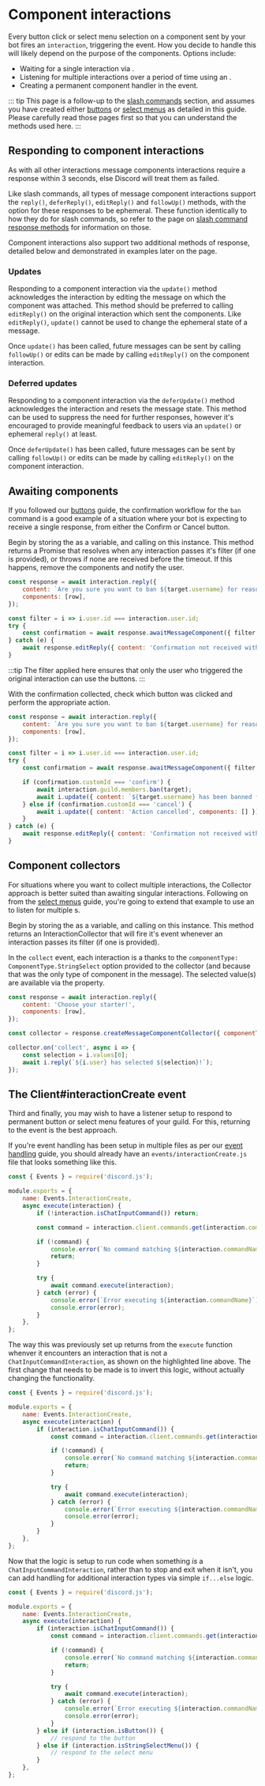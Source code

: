 # Component interactions

Every button click or select menu selection on a component sent by your bot fires an `interaction`, triggering the <DocsLink path="class/Client?scrollTo=e-interactionCreate" /> event. How you decide to handle this will likely depend on the purpose of the components. Options include:

- Waiting for a single interaction via <DocsLink path="class/InteractionResponse?scrollTo=awaitMessageComponent" />.
- Listening for multiple interactions over a period of time using an <DocsLink path="class/InteractionCollector" />.
- Creating a permanent component handler in the <DocsLink path="class/Client?scrollTo=e-interactionCreate" /> event.

::: tip
This page is a follow-up to the [slash commands](/slash-commands/advanced-creation) section, and assumes you have created either [buttons](/message-components/buttons) or [select menus](/message-components/select-menus) as detailed in this guide. Please carefully read those pages first so that you can understand the methods used here.
:::

## Responding to component interactions

As with all other interactions message components interactions require a response within 3 seconds, else Discord will treat them as failed.

Like slash commands, all types of message component interactions support the `reply()`, `deferReply()`, `editReply()` and `followUp()` methods, with the option for these responses to be ephemeral. These function identically to how they do for slash commands, so refer to the page on [slash command response methods](/slash-commands/response-methods) for information on those.

Component interactions also support two additional methods of response, detailed below and demonstrated in examples later on the page.

### Updates

Responding to a component interaction via the `update()` method acknowledges the interaction by editing the message on which the component was attached. This method should be preferred to calling `editReply()` on the original interaction which sent the components. Like `editReply()`, `update()` cannot be used to change the ephemeral state of a message. 

Once `update()` has been called, future messages can be sent by calling `followUp()` or edits can be made by calling `editReply()` on the component interaction.

### Deferred updates

Responding to a component interaction via the `deferUpdate()` method acknowledges the interaction and resets the message state. This method can be used to suppress the need for further responses, however it's encouraged to provide meaningful feedback to users via an `update()` or ephemeral `reply()` at least.

Once `deferUpdate()` has been called, future messages can be sent by calling `followUp()` or edits can be made by calling `editReply()` on the component interaction.

## Awaiting components

If you followed our [buttons](/message-components/buttons) guide, the confirmation workflow for the `ban` command is a good example of a situation where your bot is expecting to receive a single response, from either the Confirm or Cancel button.

Begin by storing the <DocsLink path="class/InteractionResponse" /> as a variable, and calling <DocsLink path="class/InteractionResponse?scrollTo=awaitMessageComponent" /> on this instance. This method returns a Promise that resolves when any interaction passes it's filter (if one is provided), or throws if none are received before the timeout. If this happens, remove the components and notify the user.

```js {1,6-11}
const response = await interaction.reply({
	content: `Are you sure you want to ban ${target.username} for reason: ${reason}?`,
	components: [row],
});

const filter = i => i.user.id === interaction.user.id;
try {
	const confirmation = await response.awaitMessageComponent({ filter, time: 60000 });
} catch (e) {
	await response.editReply({ content: 'Confirmation not received within 1 minute, cancelling', components: [] });
}
```

:::tip
The filter applied here ensures that only the user who triggered the original interaction can use the buttons.
:::

With the confirmation collected, check which button was clicked and perform the appropriate action.

```js {10-15}
const response = await interaction.reply({
	content: `Are you sure you want to ban ${target.username} for reason: ${reason}?`,
	components: [row],
});

const filter = i => i.user.id === interaction.user.id;
try {
	const confirmation = await response.awaitMessageComponent({ filter, time: 60_000 });

	if (confirmation.customId === 'confirm') {
		await interaction.guild.members.ban(target);
		await i.update({ content: `${target.username} has been banned for reason: ${reason}`, components: [] });
	} else if (confirmation.customId === 'cancel') {
		await i.update({ content: 'Action cancelled', components: [] });
	}
} catch (e) {
	await response.editReply({ content: 'Confirmation not received within 1 minute, cancelling', components: [] });
}
```

## Component collectors

For situations where you want to collect multiple interactions, the Collector approach is better suited than awaiting singular interactions. Following on from the [select menus](/message-components/select-menus) guide, you're going to extend that example to use an <DocsLink path="class/InteractionCollector"/> to listen for multiple <DocsLink path="class/StringSelectMenuInteraction"/>s.

Begin by storing the <DocsLink path="class/InteractionResponse" /> as a variable, and calling <DocsLink path="class/InteractionResponse?scrollTo=createMessageComponentCollector" /> on this instance. This method returns an InteractionCollector that will fire it's <DocsLink path="class/InteractionCollector?scrollTo=e-collect" /> event whenever an interaction passes its filter (if one is provided).

In the `collect` event, each interaction is a <DocsLink path="class/StringSelectMenuInteraction" /> thanks to the `componentType: ComponentType.StringSelect` option provided to the collector (and because that was the only type of component in the message). The selected value(s) are available via the <DocsLink path="class/StringSelectMenuInteraction?scrollTo=values" /> property.

```js
const response = await interaction.reply({
	content: 'Choose your starter!',
	components: [row],
});

const collector = response.createMessageComponentCollector({ componentType: ComponentType.StringSelect, time: 3_600_000 });

collector.on('collect', async i => {
	const selection = i.values[0];
	await i.reply(`${i.user} has selected ${selection}!`);
});
```

## The Client#interactionCreate event

Third and finally, you may wish to have a listener setup to respond to permanent button or select menu features of your guild. For this, returning to the <DocsLink path="class/Client?scrollTo=e-interactionCreate" /> event is the best approach.

If you're event handling has been setup in multiple files as per our [event handling](creating-your-bot/event-handling) guide, you should already have an `events/interactionCreate.js` file that looks something like this.

```js {6}
const { Events } = require('discord.js');

module.exports = {
	name: Events.InteractionCreate,
	async execute(interaction) {
		if (!interaction.isChatInputCommand()) return;

		const command = interaction.client.commands.get(interaction.commandName);

		if (!command) {
			console.error(`No command matching ${interaction.commandName} was found.`);
			return;
		}

		try {
			await command.execute(interaction);
		} catch (error) {
			console.error(`Error executing ${interaction.commandName}`);
			console.error(error);
		}
	},
};
```

The way this was previously set up returns from the `execute` function whenver it encounters an interaction that is not a `ChatInputCommandInteraction`, as shown on the highlighted line above. The first change that needs to be made is to invert this logic, without actually changing the functionality.

```js {6,20}
const { Events } = require('discord.js');

module.exports = {
	name: Events.InteractionCreate,
	async execute(interaction) {
		if (interaction.isChatInputCommand()) {
			const command = interaction.client.commands.get(interaction.commandName);

			if (!command) {
				console.error(`No command matching ${interaction.commandName} was found.`);
				return;
			}

			try {
				await command.execute(interaction);
			} catch (error) {
				console.error(`Error executing ${interaction.commandName}`);
				console.error(error);
			}
		}
	},
};
```

Now that the logic is setup to run code when something *is* a `ChatInputCommandInteraction`, rather than to stop and exit when it isn't, you can add handling for additional interaction types via simple `if...else` logic.

```js {20-24}
const { Events } = require('discord.js');

module.exports = {
	name: Events.InteractionCreate,
	async execute(interaction) {
		if (interaction.isChatInputCommand()) {
			const command = interaction.client.commands.get(interaction.commandName);

			if (!command) {
				console.error(`No command matching ${interaction.commandName} was found.`);
				return;
			}

			try {
				await command.execute(interaction);
			} catch (error) {
				console.error(`Error executing ${interaction.commandName}`);
				console.error(error);
			}
		} else if (interaction.isButton()) {
			// respond to the button
		} else if (interaction.isStringSelectMenu()) {
			// respond to the select menu
		}
	},
};
```